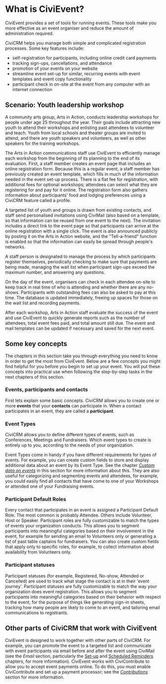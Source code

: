# What is CiviEvent?

CiviEvent provides a set of tools for running events. These tools make
you more effective as an event organiser and reduce the amount of
administration required.

CiviCRM helps you manage both simple and complicated registration
processes. Some key features include:

-   self-registration for participants, including online credit card
    payments
-   tracking sign-ups, cancellations, and attendance
-   promotion of your events on your website
-   streamline event set-up for similar, recurring events with event
    templates and event copy functionality
-   participant check in on-site at the event from any computer with an
    internet connection

## Scenario: Youth leadership workshop

A community arts group, Arts in Action, conducts leadership workshops
for people under age 25 throughout the year. Their goals include
attracting new youth to attend their workshops and enlisting past
attendees to volunteer and teach. Youth from local schools and theater
groups are invited to attend, and there are youth speakers and
volunteers, as well as other speakers for the training workshops.

The Arts in Action communications staff use CiviEvent to efficiently
manage each workshop from the beginning of its planning to the end of
its evaluation. First, a staff member creates an event page that
includes an online registration form. Because this is a regular event, a
staff member has previously created an event template, which fills in
much of the information needed in the event set-up process. There is a
flat fee for registration, with additional fees for optional workshops;
attendees can select what they are registering for and pay for it
online. The registration form also gathers information about
participants' food and lodging preferences using a CiviCRM feature
called a profile.

A targeted list of youth and groups is drawn from existing contacts, and
staff send personalised invitations using CiviMail (also based on a
template, so that information can be reused from one event to the next).
The invitation includes a direct link to the event page so that
participants can arrive at the online registration with a single
click. The event is also announced publicly by posting it on the Arts in
Action website, and the "Tell-a-friend" function is enabled so that the
information can easily be spread through people's networks.

A staff person is designated to manage the process by which participants
register themselves, periodically checking to make sure that payments
are being made, managing the wait list when participant sign-ups exceed
the maximum number, and answering any questions.

On the day of the event, organisers can check in each attendee on-site
to keep track in real time of who is attending and whether there are any
no-shows. Participants with outstanding fees can also be asked to pay at
this time. The database is updated immediately, freeing up spaces for
those on the wait list and recording payments.

After each workshop, Arts in Action staff evaluate the success of the
event and use CiviEvent to quickly generate reports such as the number
of attendees, total event fees paid, and total amount still due. The
event and mail templates can be updated if necessary and saved for the
next event.

## Some key concepts

The chapters in this section take you through everything you need to
know in order to get the most from CiviEvent. Below are a few concepts
you might find helpful for you before you begin to set up your event.
You will put these concepts into practical use when following the
step-by-step tasks in the next chapters of this section.

### Events, participants and contacts

First lets explain some basic concepts. CiviCRM allows you to create one
or more **events** that your **contacts** can participate in. When a
contact participates in an event, they are called a **participant**.

### Event Types

CiviCRM allows you to define different types of events, such as
Conferences, Meetings and Fundraisers. Which event types to create is
entirely up to you, according to the needs of your organization.

Event Types come in handy if you have different requirements for types
of events. For example, you can create custom fields to store and
display additional data about an event by its Event Type. See the
chapter [*Custom data on events*](https://docs.civicrm.org/user/en/latest/events/custom-data-for-events/) in this section for more information
about this. They are also useful for categorizing and segmenting events
and attendees, for example, you could easily find all contacts that have
come to one of your Workshops or attended one of your Fundraising events.


### Participant Default Roles

Every contact that participates in an event is assigned a Participant Default
Role. The most common is probably Attendee. Others include Volunteer, Host or
Speaker.  Participant roles are fully customizable to match the types of
events your organization conducts. This allows you to segment
participants into meaningful categories based on their involvement in
the event, for example for sending an email to Volunteers only or
generating a list of past table captains for fundraisers. You can also
create custom fields that apply only to specific roles, for example, to
collect information about availability from Volunteers only.

### Participant statuses

Participant statuses (for example, Registered, No-show, Attended or
Cancelled) are used to track what stage the contact is at in their
'event journey'. Participant statuses are fully customizable to match
the way your organization does event registration. This allows you to
segment participants into meaningful categories based on their behavior
with respect to the event, for the purpose of things like generating
sign-in sheets, tracking how many people are likely to come to an event,
and tailoring email communications to registrants.

## Other parts of CiviCRM that work with CiviEvent

CiviEvent is designed to work together with other parts of CiviCRM.  For
example, you can promote the event to a targeted list and communicate
with event participants via email before and after the event using
CiviMail (see the *Email* section, particularly the [Set-up](../email/set-up.md) and
[Scheduled Reminders](../email/scheduled-reminders.md) chapters, for more information). CiviEvent works
with CiviContribute to allow you to accept event payments online. To do
this, you must enable CiviContribute and set up a payment processor; see
the [*Contributions*](https://docs.civicrm.org/user/en/latest/contributions/what-is-civicontribute/) section for more information.
